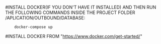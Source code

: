 ﻿#INSTALL DOCKER(IF YOU DON'T HAVE IT INSTALLED) AND THEN RUN THE FOLLOWING 
COMMANDS INSIDE THE PROJECT FOLDER /APLICATION/OUTBOUND/DATABASE:
```
	docker-compose up 
```
#INSTALL DOCKER FROM "https://www.docker.com/get-started/"